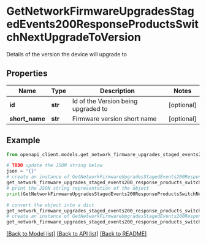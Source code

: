# GetNetworkFirmwareUpgradesStagedEvents200ResponseProductsSwitchNextUpgradeToVersion

Details of the version the device will upgrade to

## Properties

Name | Type | Description | Notes
------------ | ------------- | ------------- | -------------
**id** | **str** | Id of the Version being upgraded to | [optional] 
**short_name** | **str** | Firmware version short name | [optional] 

## Example

```python
from openapi_client.models.get_network_firmware_upgrades_staged_events200_response_products_switch_next_upgrade_to_version import GetNetworkFirmwareUpgradesStagedEvents200ResponseProductsSwitchNextUpgradeToVersion

# TODO update the JSON string below
json = "{}"
# create an instance of GetNetworkFirmwareUpgradesStagedEvents200ResponseProductsSwitchNextUpgradeToVersion from a JSON string
get_network_firmware_upgrades_staged_events200_response_products_switch_next_upgrade_to_version_instance = GetNetworkFirmwareUpgradesStagedEvents200ResponseProductsSwitchNextUpgradeToVersion.from_json(json)
# print the JSON string representation of the object
print(GetNetworkFirmwareUpgradesStagedEvents200ResponseProductsSwitchNextUpgradeToVersion.to_json())

# convert the object into a dict
get_network_firmware_upgrades_staged_events200_response_products_switch_next_upgrade_to_version_dict = get_network_firmware_upgrades_staged_events200_response_products_switch_next_upgrade_to_version_instance.to_dict()
# create an instance of GetNetworkFirmwareUpgradesStagedEvents200ResponseProductsSwitchNextUpgradeToVersion from a dict
get_network_firmware_upgrades_staged_events200_response_products_switch_next_upgrade_to_version_from_dict = GetNetworkFirmwareUpgradesStagedEvents200ResponseProductsSwitchNextUpgradeToVersion.from_dict(get_network_firmware_upgrades_staged_events200_response_products_switch_next_upgrade_to_version_dict)
```
[[Back to Model list]](../README.md#documentation-for-models) [[Back to API list]](../README.md#documentation-for-api-endpoints) [[Back to README]](../README.md)


